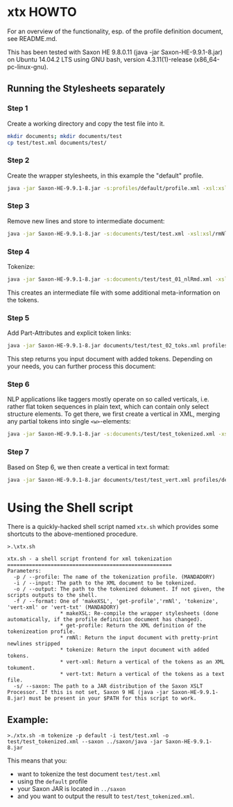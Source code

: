 # xtx HOWTO 

For an overview of the functionality, esp. of the profile definition document, see README.md.

This has been tested with Saxon HE 9.8.0.11 (java -jar Saxon-HE-9.9.1-8.jar) on Ubuntu 14.04.2 LTS using GNU bash, version 4.3.11(1)-release (x86_64-pc-linux-gnu).


 
## Running the Stylesheets separately


### Step 1

Create a working directory and copy the test file into it.

```bash
mkdir documents; mkdir documents/test
cp test/test.xml documents/test/
``` 

### Step 2

Create the wrapper stylesheets, in this example the "default" profile.

```bash
java -jar Saxon-HE-9.9.1-8.jar -s:profiles/default/profile.xml -xsl:xsl/make_xsl.xsl
```

  
### Step 3

Remove new lines and store to intermediate document:

```bash
java -jar Saxon-HE-9.9.1-8.jar -s:documents/test/test.xml -xsl:xsl/rmNl.xsl -o:documents/test/test_01_nlRmd.xml
```

### Step 4

Tokenize: 

```bash
java -jar Saxon-HE-9.9.1-8.jar -s:documents/test/test_01_nlRmd.xml -xsl:profiles/default/wrapper_toks.xsl -o:documents/test/test_02_toks.xml
```

This creates an intermediate file with some additional meta-information on the tokens.

### Step 5

Add Part-Attributes and explicit token links:

```bash
java -jar Saxon-HE-9.9.1-8.jar documents/test/test_02_toks.xml profiles/default/wrapper_addP.xsl -o:documents/test/test_tokenized.xml
```

This step returns you input document with added tokens. Depending on your needs, you can further process this document: 

### Step 6

NLP applications like taggers mostly operate on so called verticals, i.e. rather flat token sequences in plain text, which can contain only select structure elements. To get there, we first create a vertical in XML, merging any partial tokens into single `<w>`-elements: 

```bash
java -jar Saxon-HE-9.9.1-8.jar -s:documents/test/test_tokenized.xml -xsl:profiles/default/wrapper_xtoks2vert.xsl -o:documents/test/test_vert.xml
```

### Step 7

Based on Step 6, we then create a vertical in text format:  

```bash
java -jar Saxon-HE-9.9.1-8.jar documents/test/test_vert.xml profiles/default/wrapper_vert2txt.xsl -o:documents/test/test_txt.xml
```


# Using the Shell script

There is a quickly-hacked shell script named `xtx.sh` which provides some shortcuts to the above-mentioned procedure.
   

	>.\xtx.sh
	
    xtx.sh - a shell script frontend for xml tokenization
	=====================================================
	Parameters:
	  -p / --profile: The name of the tokenization profile. (MANDADORY)
	  -i / --input: The path to the XML document to be tokenized.
	  -o / --output: The path to the tokenized dokument. If not given, the scripts outputs to the shell.
	  -f / --format: One of 'makeXSL', 'get-profile','rmNl', 'tokenize', 'vert-xml' or 'vert-txt' (MANDADORY)
	                 * makeXSL: Re-compile the wrapper stylesheets (done automatically, if the profile definition document has changed).
	                 * get-profile: Return the XML definition of the tokenizeation profile.
	                 * rmNl: Return the input document with pretty-print newlines stripped
	                 * tokenize: Return the input document with added tokens.
	                 * vert-xml: Return a vertical of the tokens as an XML tokument.
	                 * vert-txt: Return a vertical of the tokens as a text file.
	  -s/ --saxon: The path to a JAR distribution of the Saxon XSLT Processor. If this is not set, Saxon 9 HE (java -jar Saxon-HE-9.9.1-8.jar) must be present in your $PATH for this script to work.

## Example:

`>./xtx.sh -m tokenize -p default -i test/test.xml -o test/test_tokenized.xml --saxon ../saxon/java -jar Saxon-HE-9.9.1-8.jar`

This means that you:

* want to tokenize the test document `test/test.xml`
* using the `default` profile
* your Saxon JAR is located in `../saxon`
* and you want to output the result to `test/test_tokenized.xml`.


